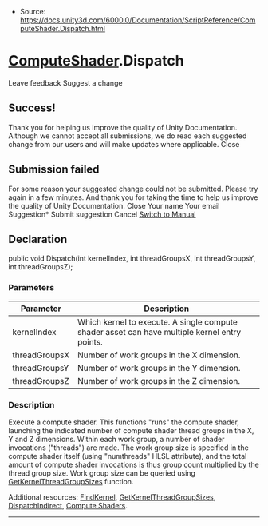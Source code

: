 * Source: https://docs.unity3d.com/6000.0/Documentation/ScriptReference/ComputeShader.Dispatch.html

#  [ComputeShader](https://docs.unity3d.com/6000.0/Documentation/ScriptReference/ComputeShader.html).Dispatch
Leave feedback
Suggest a change
## Success!
Thank you for helping us improve the quality of Unity Documentation. Although we cannot accept all submissions, we do read each suggested change from our users and will make updates where applicable.
Close
## Submission failed
For some reason your suggested change could not be submitted. Please <a>try again</a> in a few minutes. And thank you for taking the time to help us improve the quality of Unity Documentation.
Close
Your name Your email Suggestion* Submit suggestion
Cancel
[Switch to Manual](https://docs.unity3d.com/6000.0/Documentation/Manual/class-ComputeShader.html "Go to ComputeShader Component in the Manual")
## Declaration
public void Dispatch(int kernelIndex, int threadGroupsX, int threadGroupsY, int threadGroupsZ); 
### Parameters
Parameter | Description  
---|---  
kernelIndex | Which kernel to execute. A single compute shader asset can have multiple kernel entry points.  
threadGroupsX | Number of work groups in the X dimension.  
threadGroupsY | Number of work groups in the Y dimension.  
threadGroupsZ | Number of work groups in the Z dimension.  
### Description
Execute a compute shader.
This functions "runs" the compute shader, launching the indicated number of compute shader thread groups in the X, Y and Z dimensions. Within each work group, a number of shader invocations ("threads") are made. The work group size is specified in the compute shader itself (using "numthreads" HLSL attribute), and the total amount of compute shader invocations is thus group count multiplied by the thread group size. Work group size can be queried using [GetKernelThreadGroupSizes](https://docs.unity3d.com/6000.0/Documentation/ScriptReference/ComputeShader.GetKernelThreadGroupSizes.html) function.  
  
Additional resources: [FindKernel](https://docs.unity3d.com/6000.0/Documentation/ScriptReference/ComputeShader.FindKernel.html), [GetKernelThreadGroupSizes](https://docs.unity3d.com/6000.0/Documentation/ScriptReference/ComputeShader.GetKernelThreadGroupSizes.html), [DispatchIndirect](https://docs.unity3d.com/6000.0/Documentation/ScriptReference/ComputeShader.DispatchIndirect.html), [Compute Shaders](https://docs.unity3d.com/6000.0/Documentation/Manual/class-ComputeShader.html).
* * *
